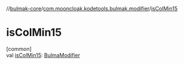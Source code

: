 //[bulmak-core](../../index.md)/[com.mooncloak.kodetools.bulmak.modifier](index.md)/[isColMin15](is-col-min15.md)

# isColMin15

[common]\
val [isColMin15](is-col-min15.md): [BulmaModifier](-bulma-modifier/index.md)
